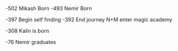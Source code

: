 -502 Mikash Born
-493 Nemir Born

-397 Begin self finding 
-392 End journey N+M enter magic academy

-308 Kalin is born

-76 Nemir graduates

